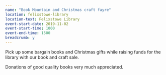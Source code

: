```yaml
---
name: "Book Mountain and Christmas craft fayre"
location: felixstowe-library
location-text: Felixstowe Library
event-start-date: 2019-11-02
event-start-time: 1000
event-end-time: 1500
breadcrumb: y
---
```


Pick up some bargain books and Christmas gifts while raising funds for the library with our book and craft sale.

Donations of good quality books very much appreciated.
